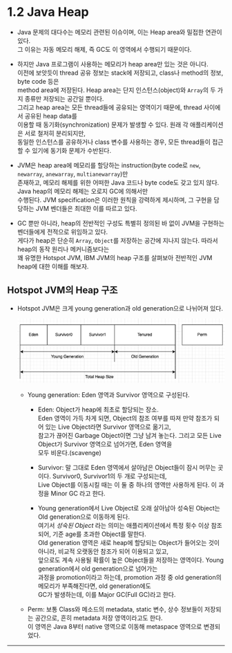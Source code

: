 # 1.2 Java Heap

- Java 문제의 대다수는 메모리 관련된 이슈이며, 이는 Heap area와 밀접한 연관이 있다.  
  그 이유는 자동 메모리 해제, 즉 GC도 이 영역에서 수행되기 때문이다.

- 하지만 Java 프로그램이 사용하는 메모리가 heap area만 있는 것은 아니다.  
  이전에 보앗듯이 thread 공유 정보는 stack에 저장되고, class나 method의 정보, byte code 등은  
  method area에 저장된다. Heap area는 단지 인스턴스(object)와 `Array`의 두 가지 종류만 저장되는 공간일 뿐이다.  
  그리고 heap area는 모든 thread들에 공유되는 영역이기 때문에, thread 사이에서 공유된 heap data를  
  이용할 때 동기화(synchronization) 문제가 발생할 수 있다. 원래 각 애플리케이션은 서로 철저히 분리되지만,  
  동일한 인스턴스를 공유하거나 class 변수를 사용하는 경우, 모든 thread들이 접근할 수 있기에 동기화 문제가 수반된다.

- JVM은 heap area에 메모리를 할당하는 instruction(byte code로 `new`, `newarray`, `anewarray`, `multianewarray`)만  
  존재하고, 메모리 해제를 위한 어떠한 Java 코드나 byte code도 갖고 있지 않다. Java heap의 메모리 해제는 오로지 GC에 의해서만  
  수행된다. JVM specification은 이러한 원칙을 강력하게 제시하며, 그 구현을 담당하는 JVM 벤더들은 최대한 이를 따르고 있다.

- GC 뿐만 아니라, heap의 전반적인 구성도 특별히 정의된 바 없이 JVM을 구현하는 벤더들에게 전적으로 위임하고 있다.  
  게다가 heap은 단순히 `Array`, `Object`를 저장하는 공간에 지나지 않는다. 따라서 heap의 동작 원리나 메커니즘보다는  
  꽤 유명한 Hotspot JVM, IBM JVM의 heap 구조를 살펴보아 전반적인 JVM heap에 대한 이해를 해보자.

## Hotspot JVM의 Heap 구조

- Hotspot JVM은 크게 young generation과 old generation으로 나뉘어져 있다.

  ![picture 1](/images/JVMPO_1_1.png)

  - Young generation: Eden 영역과 Survivor 영역으로 구성된다.

    - Eden: Object가 heap에 최초로 할당되는 장소.  
      Eden 영역이 가득 차게 되면, Object의 참조 여부를 따져 만약 참조가 되어 있는 Live Object라면 Survivor 영역으로 옮기고,  
      참고가 끊어진 Garbage Object이면 그냥 남겨 놓는다. 그리고 모든 Live Object가 Survivor 영역으로 넘어가면, Eden 영역을  
      모두 비운다.(scavenge)

    - Survivor: 말 그대로 Eden 영역에서 살아남은 Object들이 잠시 머무는 곳이다. Survivor0, Survivor1의 두 개로 구성되는데,  
      Live Object를 이동시킬 때는 이 둘 중 하나의 영역만 사용하게 된다. 이 과정을 Minor GC 라고 한다.

    - Young generation에서 Live Object로 오래 살아남아 성숙된 Object는 Old generation으로 이동하게 된다.  
      여기서 _성숙된 Object_ 라는 의미는 애플리케이션에서 특정 횟수 이상 참조되어, 기준 age를 초과한 Object를 말한다.  
      Old generation 영역은 새로 heap에 할당되는 Object가 들어오는 것이 아니라, 비교적 오랫동안 참조가 되어 이용되고 있고,  
      앞으로도 계속 사용될 확률이 높은 Object들을 저장하는 영역이다. Young generation에서 old generation으로 넘어가는  
      과정을 promotion이라고 하는데, promotion 과정 중 old generation의 메모리가 부족해진다면, old generation에도  
      GC가 발생하는데, 이를 Major GC(Full GC)라고 한다.

  - Perm: 보통 Class와 메소드의 metadata, static 변수, 상수 정보들이 저장되는 공간으로, 흔히 metadata 저장 영역이라고도 한다.  
    이 영역은 Java 8부터 native 영역으로 이동해 metaspace 영역으로 변경되었다.

---
